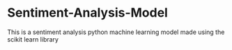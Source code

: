# Sentiment-Analysis-Model
This is a sentiment analysis python machine learning model made using the scikit learn library 
